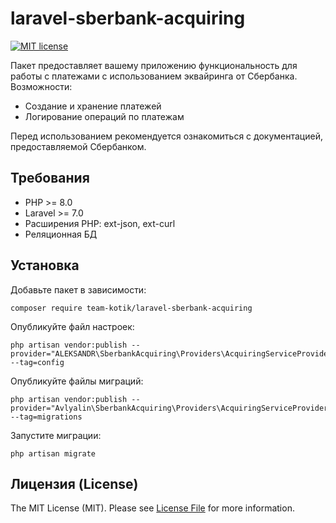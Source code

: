 # laravel-sberbank-acquiring
[![MIT license](https://img.shields.io/badge/License-MIT-blue.svg)](https://lbesson.mit-license.org/)

Пакет предоставляет вашему приложению функциональность для работы с платежами с использованием эквайринга от Сбербанка.
Возможности:
- Создание и хранение платежей
- Логирование операций по платежам

Перед использованием рекомендуется ознакомиться с документацией, предоставляемой Сбербанком.

## Требования
* PHP >= 8.0
* Laravel >= 7.0
* Расширения PHP: ext-json, ext-curl
* Реляционная БД

## Установка
Добавьте пакет в зависимости:
```
composer require team-kotik/laravel-sberbank-acquiring
```

Опубликуйте файл настроек:
```
php artisan vendor:publish --provider="ALEKSANDR\SberbankAcquiring\Providers\AcquiringServiceProvider" --tag=config
```

Опубликуйте файлы миграций:
```
php artisan vendor:publish --provider="Avlyalin\SberbankAcquiring\Providers\AcquiringServiceProvider" --tag=migrations
```

Запустите миграции:
```
php artisan migrate
```

## Лицензия (License)
The MIT License (MIT). Please see [License File](https://github.com/team-kotik/laravel-sberbank-acquiring/blob/main/LICENSE) for more information.
